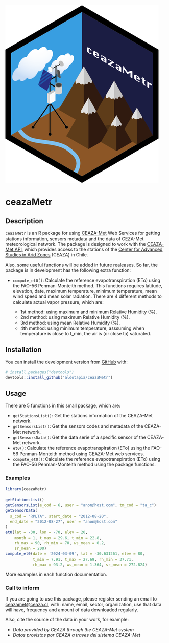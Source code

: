 ![logo](man/figures/logo.png)

# ceazaMetr

## Description
 
`ceazaMetr` is an R package for using [CEAZA-Met](https://www.ceazamet.cl) Web Services for getting stations information, sensors metadata and the data of CEZA-Met meteorological network. The package is designed to work with the [CEAZA-Met API](https://www.ceazamet.cl/ws/pop_ws_doc.php), which provides access to the stations of the [Center for Advanced Studies in Arid Zones](http://www.ceaza.cl) (CEAZA) in Chile.

Also, some useful functions will be added in future realeases. So far, the package is in development has the following extra function:

 - `compute_et0()`: Calculate the reference evapotranspiration (ETo) using the FAO-56 Penman-Monteith method. This functions requires latitude, elevation, date, maximum temperature, minimum temperature, mean wind speed and mean solar radiation. There are 4 different methods to calculate actual vapor pressure, which are:
 
   - 1st method: using maximum and minimum Relative Humidity (%).
   - 2nd method: using maximum Relative Humidity (%).
   - 3rd method: using mean Relative Humidity (%).
   - 4th method: using minimum temperature, asssuming when temperature is close to t_min, the air is (or close to) saturated.

## Installation

You can install the development version from [GitHub](https://github.com/aldotapia/ceazaMetr) with:

```R
# install.packages("devtools")
devtools::install_github("aldotapia/ceazaMetr")
```

## Usage

There are 5 functions in this small package, which are:

- `getStationsList()`: Get the stations information of the CEAZA-Met network.
- `getSensorsList()`: Get the sensors codes and metadata of the CEAZA-Met network.
- `getSensorsData()`: Get the data serie of a specific sensor of the CEAZA-Met network.
- `et0()`: Calculate the reference evapotranspiration (ETo) using the FAO-56 Penman-Monteith method using CEAZA-Met web services.
- `compute_et0()`: Calculate the reference evapotranspiration (ETo) using the FAO-56 Penman-Monteith method using the package functions.

### Examples

```R
library(ceazaMetr)

getStationsList()
getSensorsList(e_cod = 6, user = "anon@host.com", tm_cod = "ta_c")
getSensorData(
  s_cod = "RPLTA", start_date = "2012-08-20",
  end_date = "2012-08-27", user = "anon@host.com"
)
et0(lat = -30, lon = -70, elev = 20,
    month = 1, t_max = 29.6, t_min = 22.8,
    rh_max = 90, rh_min = 70, ws_mean = 0.2,
    sr_mean = 200)
compute_et0(date = '2024-03-09', lat = -30.631261, elev = 80,
            t_min = 7.91, t_max = 27.69, rh_min = 37.71,
            rh_max = 93.2, ws_mean = 1.364, sr_mean = 272.824) 
```

More examples in each function documentation.

### Call to inform

If you are going to use this package, please register sending an email to ceazamet@ceaza.cl, with: name, email, sector, organization, use that data will have, frequency and amount of data downloaded regularly.

Also, cite the source of the data in your work, for example:

 - *Data provided by CEAZA through the CEAZA-Met system*
 - *Datos provistos por CEAZA a traves del sistema CEAZA-Met*
